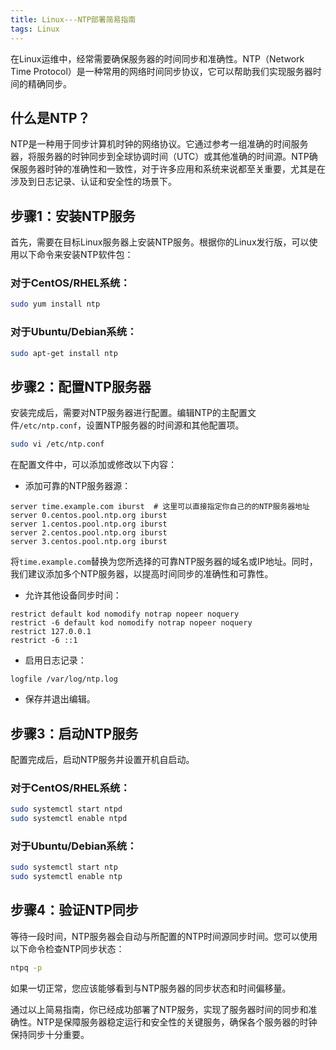 ```yaml
---
title: Linux---NTP部署简易指南
tags: Linux
---
```


在Linux运维中，经常需要确保服务器的时间同步和准确性。NTP（Network Time Protocol）是一种常用的网络时间同步协议，它可以帮助我们实现服务器时间的精确同步。<!--more-->

## 什么是NTP？

NTP是一种用于同步计算机时钟的网络协议。它通过参考一组准确的时间服务器，将服务器的时钟同步到全球协调时间（UTC）或其他准确的时间源。NTP确保服务器时钟的准确性和一致性，对于许多应用和系统来说都至关重要，尤其是在涉及到日志记录、认证和安全性的场景下。

## 步骤1：安装NTP服务

首先，需要在目标Linux服务器上安装NTP服务。根据你的Linux发行版，可以使用以下命令来安装NTP软件包：

### 对于CentOS/RHEL系统：

```bash
sudo yum install ntp
```

### 对于Ubuntu/Debian系统：

```bash
sudo apt-get install ntp
```

## 步骤2：配置NTP服务器

安装完成后，需要对NTP服务器进行配置。编辑NTP的主配置文件`/etc/ntp.conf`，设置NTP服务器的时间源和其他配置项。

```bash
sudo vi /etc/ntp.conf
```

在配置文件中，可以添加或修改以下内容：

- 添加可靠的NTP服务器源：

```plaintext
server time.example.com iburst  # 这里可以直接指定你自己的的NTP服务器地址
server 0.centos.pool.ntp.org iburst
server 1.centos.pool.ntp.org iburst
server 2.centos.pool.ntp.org iburst
server 3.centos.pool.ntp.org iburst
```

将`time.example.com`替换为您所选择的可靠NTP服务器的域名或IP地址。同时，我们建议添加多个NTP服务器，以提高时间同步的准确性和可靠性。

- 允许其他设备同步时间：

```plaintext
restrict default kod nomodify notrap nopeer noquery
restrict -6 default kod nomodify notrap nopeer noquery
restrict 127.0.0.1
restrict -6 ::1
```

- 启用日志记录：

```plaintext
logfile /var/log/ntp.log
```

- 保存并退出编辑。

## 步骤3：启动NTP服务

配置完成后，启动NTP服务并设置开机自启动。

### 对于CentOS/RHEL系统：

```bash
sudo systemctl start ntpd
sudo systemctl enable ntpd
```

### 对于Ubuntu/Debian系统：

```bash
sudo systemctl start ntp
sudo systemctl enable ntp
```

## 步骤4：验证NTP同步

等待一段时间，NTP服务器会自动与所配置的NTP时间源同步时间。您可以使用以下命令检查NTP同步状态：

```bash
ntpq -p
```

如果一切正常，您应该能够看到与NTP服务器的同步状态和时间偏移量。

通过以上简易指南，你已经成功部署了NTP服务，实现了服务器时间的同步和准确性。NTP是保障服务器稳定运行和安全性的关键服务，确保各个服务器的时钟保持同步十分重要。